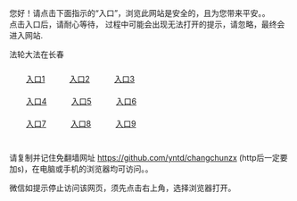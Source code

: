 您好！请点击下面指示的“入口”，浏览此网站是安全的，且为您带来平安。。 <br/>
点击入口后，请耐心等待， 过程中可能会出现无法打开的提示，请忽略，最终会进入网站. </br>

法轮大法在长春<br/>
<div style="padding:10px"><a style="margin:20px" target="_blank" href="https://d1dhigr8pjh7vc.cloudfront.net/2Qpsp?bclehxv" id="ccLink1" rel="nofollow">入口1</a> <a target="_blank" style="margin:20px" href="https://d19og2qvfbo3yw.cloudfront.net/2Qpsp?rwtpcbc" id="ccLink2" rel="nofollow">入口2</a> <a style="margin:20px" target="_blank" href="https://d27knnu9jmo0rd.cloudfront.net/2Qpsp?qxszs" id="ccLink3" rel="nofollow">入口3</a></div>

<div style="padding:10px" ><a style="margin:20px" target="_blank" href="https://d1dhigr8pjh7vc.cloudfront.net/2Qpsp?bclehxv" id="ccLink4" rel="nofollow">入口4</a> <a style="margin:20px" href="https://d19og2qvfbo3yw.cloudfront.net/2Qpsp?rwtpcbc" target="_blank" id="ccLink5" rel="nofollow">入口5</a> <a style="margin:20px" href="https://d27knnu9jmo0rd.cloudfront.net/2Qpsp?qxszs" target="_blank" id="ccLink6" rel="nofollow">入口6</a></div>

<div style="padding:10px"><a style="margin:20px" target="_blank" href="https://d1dhigr8pjh7vc.cloudfront.net/2Qpsp?bclehxv" id="ccLink7" rel="nofollow">入口7</a> <a style="margin:20px" href="https://d19og2qvfbo3yw.cloudfront.net/2Qpsp?rwtpcbc" target="_blank" id="ccLink8" rel="nofollow">入口8</a> <a style="margin:20px" target="_blank" href="https://d27knnu9jmo0rd.cloudfront.net/2Qpsp?qxszs" id="ccLink9" rel="nofollow">入口9</a></div>

<br/>



请复制并记住免翻墙网址 https://github.com/yntd/changchunzx (http后一定要加s)，在电脑或手机的浏览器均可访问。。<br/>

微信如提示停止访问该网页，须先点击右上角，选择浏览器打开。
